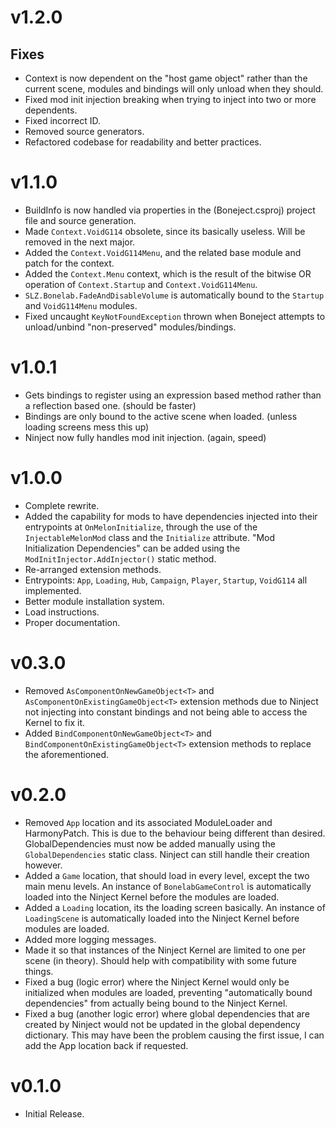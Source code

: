 # v1.2.0

## Fixes

* Context is now dependent on the "host game object" rather than the current scene, modules and bindings will only 
  unload when they should.
* Fixed mod init injection breaking when trying to inject into two or more dependents.
* Fixed incorrect ID.
* Removed source generators.
* Refactored codebase for readability and better practices.

# v1.1.0

* BuildInfo is now handled via properties in the (Boneject.csproj) project file and source generation.
* Made `Context.VoidG114` obsolete, since its basically useless. Will be removed in the next major.
* Added the `Context.VoidG114Menu`, and the related base module and patch for the context.
* Added the `Context.Menu` context, which is the result of the bitwise OR operation of `Context.Startup` and
  `Context.VoidG114Menu`.
* `SLZ.Bonelab.FadeAndDisableVolume` is automatically bound to the `Startup` and `VoidG114Menu` modules.
* Fixed uncaught `KeyNotFoundException` thrown when Boneject attempts to unload/unbind "non-preserved" modules/bindings.

# v1.0.1

* Gets bindings to register using an expression based method rather than a reflection based one. (should be faster)
* Bindings are only bound to the active scene when loaded. (unless loading screens mess this up)
* Ninject now fully handles mod init injection. (again, speed)

# v1.0.0

* Complete rewrite.
* Added the capability for mods to have dependencies injected into their entrypoints at `OnMelonInitialize`, through the
  use of the `InjectableMelonMod` class and the `Initialize` attribute. "Mod Initialization Dependencies" can be added
  using the `ModInitInjector.AddInjector()` static method.
* Re-arranged extension methods.
* Entrypoints: `App`, `Loading`, `Hub`, `Campaign`, `Player`, `Startup`, `VoidG114` all implemented.
* Better module installation system.
* Load instructions.
* Proper documentation.

# v0.3.0

* Removed `AsComponentOnNewGameObject<T>` and `AsComponentOnExistingGameObject<T>` extension methods due to Ninject not
  injecting into constant bindings and not being able to access the Kernel to fix it.
* Added `BindComponentOnNewGameObject<T>` and `BindComponentOnExistingGameObject<T>` extension methods to replace the
  aforementioned.

# v0.2.0

* Removed `App` location and its associated ModuleLoader and HarmonyPatch. This is due to the behaviour being different
  than desired. GlobalDependencies must now be added manually using the `GlobalDependencies` static class. Ninject can
  still handle their creation however.
* Added a `Game` location, that should load in every level, except the two main menu levels. An instance of
  `BonelabGameControl` is automatically loaded into the Ninject Kernel before the modules are loaded.
* Added a `Loading` location, its the loading screen basically. An instance of `LoadingScene` is automatically loaded
  into the Ninject Kernel before modules are loaded.
* Added more logging messages.
* Made it so that instances of the Ninject Kernel are limited to one per scene (in theory). Should help with
  compatibility with some future things.
* Fixed a bug (logic error) where the Ninject Kernel would only be initialized when modules are loaded, preventing
  "automatically bound dependencies" from actually being bound to the Ninject Kernel.
* Fixed a bug (another logic error) where global dependencies that are created by Ninject would not be updated in the
  global dependency dictionary. This may have been the problem causing the first issue, I can add the App location back
  if requested.

# v0.1.0

* Initial Release.